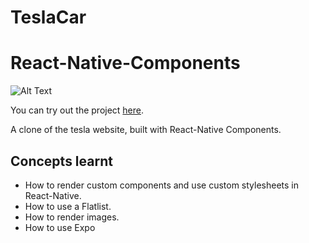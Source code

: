 # TeslaCar
# React-Native-Components

![Alt Text](https://github.com/sandipsavani/TeslaCar/blob/master/assets/images/tesla-clone.gif)

You can try out the project [here](https://expo.io/@sandip045/projects/TeslaCar).

A clone of the tesla website, built with React-Native Components.

## Concepts learnt

- How to render custom components and use custom stylesheets in React-Native.
- How to use a Flatlist.
- How to render images.
- How to use Expo
